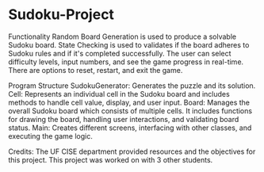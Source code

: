 # Sudoku-Project

Functionality
Random Board Generation is used to produce a solvable Sudoku board.
State Checking is used to validates if the board adheres to Sudoku rules and if it's completed successfully.
The user can select difficulty levels, input numbers, and see the game progress in real-time.
There are options to reset, restart, and exit the game.

Program Structure
SudokuGenerator: Generates the puzzle and its solution.
Cell: Represents an individual cell in the Sudoku board and includes methods to handle cell value, display, and user input.
Board: Manages the overall Sudoku board which consists of multiple cells. It includes functions for drawing the board, handling user interactions, and validating board status.
Main: Creates different screens, interfacing with other classes, and executing the game logic.

Credits:
The UF CISE department provided resources and the objectives for this project. 
This project was worked on with 3 other students.
